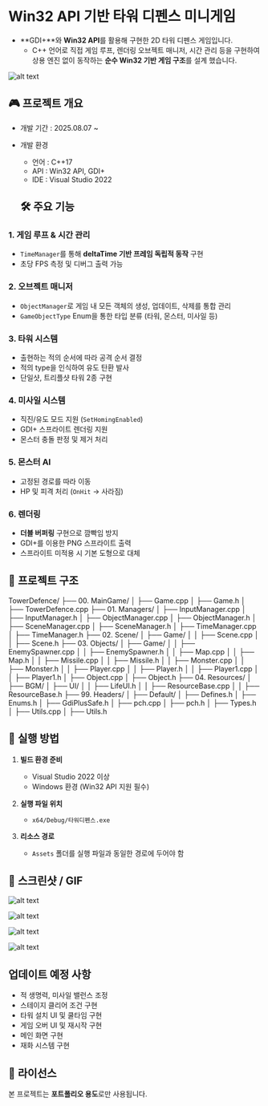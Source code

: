 # Win32 API 기반 타워 디펜스 미니게임
- **GDI+**와 **Win32 API**를 활용해 구현한 2D 타워 디펜스 게임입니다.
  - C++ 언어로 직접 게임 루프, 렌더링 오브젝트 매니저, 시간 관리 등을 구현하여 상용 엔진 없이 동작하는 **순수 Win32 기반 게임 구조**를 설계 했습니다.

![alt text](<Assets/TowerDefence Main.png>)

## 🎮 프로젝트 개요

- 개발 기간 : 2025.08.07 ~
- 개발 환경
  - 언어 : C++17
  - API : Win32 API, GDI+
  - IDE : Visual Studio 2022

  ## 🛠 주요 기능

### 1. 게임 루프 & 시간 관리
- `TimeManager`를 통해 **deltaTime 기반 프레임 독립적 동작** 구현
- 초당 FPS 측정 및 디버그 출력 가능

### 2. 오브젝트 매니저
- `ObjectManager`로 게임 내 모든 객체의 생성, 업데이트, 삭제를 통합 관리
- `GameObjectType` Enum을 통한 타입 분류 (타워, 몬스터, 미사일 등)

### 3. 타워 시스템
- 출현하는 적의 순서에 따라 공격 순서 결정
- 적의 type을 인식하여 유도 탄환 발사
- 단일샷, 트리플샷 타워 2종 구현

### 4. 미사일 시스템
- 직진/유도 모드 지원 (`SetHomingEnabled`)
- GDI+ 스프라이트 렌더링 지원
- 몬스터 충돌 판정 및 제거 처리

### 5. 몬스터 AI
- 고정된 경로를 따라 이동
- HP 및 피격 처리 (`OnHit` → 사라짐)

### 6. 렌더링
- **더블 버퍼링** 구현으로 깜빡임 방지
- GDI+를 이용한 PNG 스프라이트 출력
- 스프라이트 미적용 시 기본 도형으로 대체

## 📂 프로젝트 구조

TowerDefence/
├── 00. MainGame/
│   ├── Game.cpp
│   ├── Game.h
│   ├── TowerDefence.cpp
├── 01. Managers/
│   ├── InputManager.cpp
│   ├── InputManager.h
│   ├── ObjectManager.cpp
│   ├── ObjectManager.h
│   ├── SceneManager.cpp
│   ├── SceneManager.h
│   ├── TimeManager.cpp
│   ├── TimeManager.h
├── 02. Scene/
│   ├── Game/
│   │   ├── Scene.cpp
│   │   ├── Scene.h
├── 03. Objects/
│   ├── Game/
│   │   ├── EnemySpawner.cpp
│   │   ├── EnemySpawner.h
│   │   ├── Map.cpp
│   │   ├── Map.h
│   │   ├── Missile.cpp
│   │   ├── Missile.h
│   │   ├── Monster.cpp
│   │   ├── Monster.h
│   │   ├── Player.cpp
│   │   ├── Player.h
│   │   ├── Player1.cpp
│   │   ├── Player1.h
│   ├── Object.cpp
│   ├── Object.h
├── 04. Resources/
│   ├── BGM/
│   ├── UI/
│   │   ├── LifeUI.h
│   │   ├── ResourceBase.cpp
│   │   ├── ResourceBase.h
├── 99. Headers/
│   ├── Default/
│   ├── Defines.h
│   ├── Enums.h
│   ├── GdiPlusSafe.h
│   ├── pch.cpp
│   ├── pch.h
│   ├── Types.h
│   ├── Utils.cpp
│   ├── Utils.h


## 🚀 실행 방법

1. **빌드 환경 준비**
   - Visual Studio 2022 이상
   - Windows 환경 (Win32 API 지원 필수)

2. **실행 파일 위치**
   - `x64/Debug/타워디펜스.exe`

3. **리소스 경로**
   - `Assets` 폴더를 실행 파일과 동일한 경로에 두어야 함

## 📸 스크린샷 / GIF

![alt text](Assets/Monster.gif)

![alt text](Assets/Shot.gif)

![alt text](<Assets/Triple Shot.gif>)

![alt text](Assets/Life.gif)

## 업데이트 예정 사항
- 적 생명력, 미사일 밸런스 조정
- 스테이지 클리어 조건 구현
- 타워 설치 UI 및 쿨타임 구현
- 게임 오버 UI 및 재시작 구현
- 메인 화면 구현
- 재화 시스템 구현

## 📜 라이선스
본 프로젝트는 **포트폴리오 용도**로만 사용됩니다.